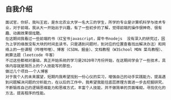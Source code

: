## 自我介绍

    面试官，你好，我叫王岩，是东北农业大学一名大三的学生，所学的专业是计算机科学与技术专业，对于前端，我从大一开始出于兴趣，有了一些初步的了解，觉得前端的操作很神奇、很有趣、动画效果很炫酷，
    在这期间我看过一些前端的书（红宝书javascript，犀牛书nodejs  没有深入的研究过，因为上学的缘故没有大块的时间去读书，只是遇到问题时，到对应的位置查看找出解决办法）和网络上的一些课程（哔哩哔哩）、博客（CSDN，掘金）、文档教程（W3School MDN 菜鸟教程）、刷算法题（leetcode 牛客）
    不过这些都相对基础，真正开始系统的学习是2020年7月份开始，在这期间学会了一些技术，具体内容就是简历上的个人技能写的那些，
    做过几个项目——个人博客
    对于我个人的未来展望，短期内我希望找到一份心仪的实习，增强自己的动手实践能力，提高遇到问题解决问题的分析能力，在以后的工作中，我希望我能往底层原理方面进一步去挖掘研究，不断锻炼自己的逻辑思维能力和思维方式，丰富个人技能，并不做简单的页面堆砌，寻找优化的方法，提高程序的性能。

